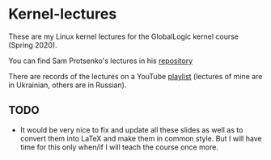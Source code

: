 # Kernel-lectures

These are my Linux kernel lectures for the GlobalLogic kernel course (Spring 2020).

You can find Sam Protsenko's lectures in his [repository](https://github.com/joe-skb7/kernel-lectures)

There are records of the lectures on a YouTube [playlist](https://www.youtube.com/playlist?list=PLVW3-sceyFeW9d5WkujpUdRH97icrlLCf) (lectures of mine are in Ukrainian, others are in Russian).


## TODO
* It would be very nice to fix and update all these slides as well as to convert them into LaTeX and make them in common style. But I will have time for this only when/if I will teach the course once more.
